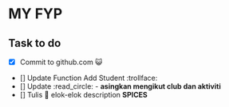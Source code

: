 # MY FYP

## Task to do 
- [x] Commit to github.com :smiley_cat:
- [] Update Function Add Student :trollface:
- [] Update :read_circle: - **asingkan mengikut club dan aktiviti**
- [] Tulis :pencil: elok-elok description **SPICES**